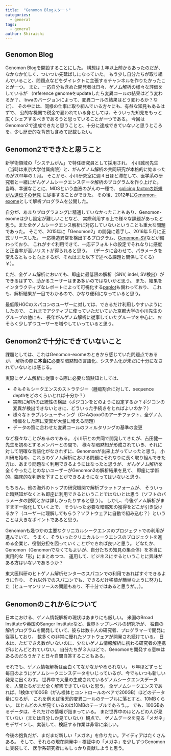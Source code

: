 ```yaml
---
title:  "Genomon Blogスタート"
categories: 
  - general
tags:
  - general
author: Shiraishi
---
```


## Genomon Blog

Genomon Blogを開設することにした。
構想は１年以上前からあったのだが、なかなか忙しく、ついつい先延ばしになっていた。
もう少し自分たちが取り組んでいること、問題点などをダイレクトに主張するチャンネルを作りたかったことが一つ。
また、一応自分も含めた開発者は日々、ゲノム解析の様々な評価をしているが
（reference genomeをupdateしたら変異コールの結果はどう変わるか？、
bwaのバージョンによって、変異コールの結果はどう変わるか？など）、
その中には、同様の仕事に取り組んでいる方々にも、有益な知見もあるはずで、
公的な機関で税金で雇われている身としては、そういった知見をもっと広くシェアするべきであろうと思っていることが一つである。
今回はGenomon2で達成できたと思うことと、十分に達成できていないと思うところを、少し歴史的な背景も含めて記載したい。


## Genomon2でできたと思うこと

新学術領域の「システムがん」で特任研究員として採用され、
小川誠司先生（当時は東京大学付属病院）と、がんゲノム解析の共同研究が本格的に始まったのが2011年の１月。
そこから、小川研究室に週４日ほど滞在して、医学系の研究者と一緒にがんゲノムシークエンスデータ解析のプログラムを作り上げた。
当時、幸運なことに、MDSという血液のがんの一種で、
[splicing factorの新規がん遺伝子の発見](http://www.nature.com/nature/journal/v478/n7367/full/nature10496.html) に従事することができた。
その後、2012年に[Genomon-exome](http://genomon.hgc.jp/exome/index.html)として解析プログラムを公開した。

自分が、あまりプログラミングに精通していなかったこともあり、Genomon-exomeは少し設定が難しいことなど、
実際利用する上で様々な課題があったと思う。また全ゲノムシークエンス解析に対応していないということも重大な問題であった。
そこで、2015年に「Genomon2」の開発に着手し、2016年５月に正式リリースした。
一応構造異常を検出するプログラム、[Genomon-SV](https://github.com/Genomon-Project/GenomonSV)などが備わっており、
これがすぐ利用できて、一応デフォルトの設定でそれなりに感度と正当率が高いリストが得られると思う。
（データに合わせて、パラメータを変えるともっと向上するが、それはまた以下で述べる課題と関係してくる）￥）。

ただ、全ゲノム解析においても、即座に最低限の解析（SNV, indel, SV検出）ができるはずで、助かるユーザーはまあ多いのではないかと思う。
また、結果をインタラクティブなレポートによって可視化する[paplot](http://paplot-doc.readthedocs.io/ja/latest/)も備わっており、
これも、解析結果が一目でわかるので、かなり便利になっていると思う。

最低限HGCのスパコンのユーザーに対しては、できるだけ利用しやすいようにしたので、
これまでアクティブに使っていただいていた京都大学の小川先生のグループの他にも、
長年がんゲノム解析に従事していたグループを中心に、おそらく少しずつユーザーを増やしていっていると思う。


## Genomon2で十分にできていないこと

課題としては、これはGenomon-exomeのときから感じていた問題点であるが、
解析の際に**本当に**必要な暗黙知の言語化、システム化が未だに十分になされていないとは感じる。

実際にゲノム解析に従事する際に必要な暗黙知としては、

- そもそもシークエンスのストラテジー（腫瘍割合に対して、sequence depthをどのくらいとれば十分か？）
- 実際に解析の正統性の検証（ポジコンをどのように設定するか？ポジコンの変異が検出できないときに、どういった手続きをとればよいのか？）
- 様々なトラブルシューティング（C>AのoxoGのアーチファクト、全ゲノム増幅をした際に変異が大量に増える問題）
- データの質に合わせた変異コールのフィルタリングの基準の変更

など様々なことがあるのである。
小川研との共同で開発してきたが、吉田健一先生を初めとするメンバーとの間で、
様々な暗黙知が形成されていき、それに対して明確な言語化がなされずに、Genomonが出来上がっていったと思う。
小川研を始め、これらのゲノム解析における問題にそれなりに長く取り組んできた方は、あまり問題なく利用できるようにはなったと思うが、
がんゲノム解析を全くやったことのないユーザーがGenomon2の解析結果を見て、
即座に学術的、臨床的な判断を下すことができるようになってはいないと思う。

もちろん、他の海外のトップの研究機関で解析プラットフォームが、
そういった暗黙知がなくとも即座に利用できるということではないとは思う（ソフトのパラメータの説明とかは詳しかったりすると思う）。
しかし、今後ゲノム解析がますます一般化していく上で、
そういった必要な暗黙知の獲得をどこが引き受けるか？（ユーザーに理解してもらう？ソフトウェアに自動で組み込む？）ということは大きなポイントであると思う。

Genomonも幾つかの主要なクリニカルシークエンスのプロジェクトでの利用が進んでいて、
うまく、そういったクリニカルシークエンスのプロジェクトを進める企業と、役割分担を図っていくことができれば良いと思う。
どなたか、Genomon（Genomonでなくてもよいが、自分たちの知見の集合体）を本当に実用的な「形」にまとめつつ、
運用して、ビジネスにするということに興味がある方はいないであろうか？

東大医科研のヒトゲノム解析センターのスパコンでの利用であればすぐできるように作り、
それ以外でのスパコンでも、できるだけ移植が簡単なように努力した（ヒューマンリソースの問題もあり、不十分ではあると思うが。。）。



## Genomonのこれからについて

日本における、ゲノム情報解析の現状はあまりにも厳しい。
米国のBroad Instituteや英国のSanger Instituteなど、世界トップレベルの研究所が、
独自の解析プログラムを開発していて、彼らは数十人の研究者、プログラマーで開発に従事しており、
数多くの非常に優れたソフトウェアが開発され続けている。
日本は、ただでさえ数がいないのに、少ないゲノム情報解析に携わる研究者の連携がほとんどとれていない。
自分たちが３人ほどで、Genomonを開発する意味はあるのだろうか？と日々自問自答することもある。

それでも、ゲノム情報解析は面白くてなかなかやめられない。
６年ほどずっと毎日のようにゲノムシークエンスデータをいじっているが、今でもいつも新しい発見に出くわす。
世界中で大量の生成されているゲノムシークエンスデータを、人間たちがまだ全く解釈できていないと思う。
全ゲノムシークエンスであれば、1検体で100GB（がん検体とコントロールのペアで200GB）ほどのデータ量になるが、
これを例えば後天的変異コールのテーブルに落とすと、10MBくらい。
ほとんどの人が見ているのは10MBのテーブルであろう。。
でも、100GBあるデータは、それだけの情報が詰まっている。
まだ世界中のほとんどの人が見ていない（または自分しか見ていない）観点で、
ゲノムデータを見る「メガネ」をデザインし、実装して、検証する作業は非常に楽しい。

今後の抱負だが、まだまだ新しい「メガネ」を作りたい。アイディアはたくさんある。
そして、それらの現在開発中・検証中の「メガネ」を少しずつGenomonに実装して、
医学系研究者にもしっかり貢献しようと思う。
